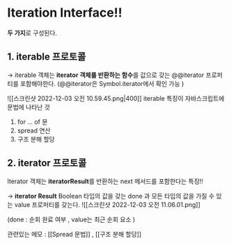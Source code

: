 # Iteration Interface!!
**두 가지**로 구성된다.

## 1. iterable 프로토콜 
-> iterable 객체는 **iterator 객체를 반환하는 함수**를 값으로 갖는 @@iterator 프로퍼티를 포함해야한다. (@@iterator은 Symbol.iterator에서 확인 가능 )

![[스크린샷 2022-12-03 오전 10.59.45.png|400]]
iterable 특징이 자바스크립트에 문법에 나타난 것  
1. for ... of 문
2. spread 연산
3. 구조 분해 할당 


## 2. iterator 프로토콜
Iterator 객체는 **iteratorResult**를 반환하는 next 메서드를 포함한다는 특징!!  

->  **iterator Result**
Boolean 타입의 값을 갖는 done 과 모든 타입의 값을 가질 수 있는 value 프로퍼티를 갖는다. 
![[스크린샷 2022-12-03 오전 11.06.01.png]]

(done : 순회 완료 여부 , value는 최근 순회 요소 )




관련있는 메모 : [[Spread 문법]] , [[구조 분해 할당]]